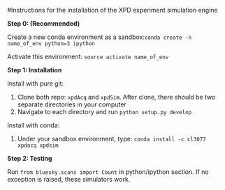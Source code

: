 #Instructions for the installation of the XPD experiment simulation engine

**Step 0: (Recommended)**

Create a new conda environment as a sandbox:`conda create -n name_of_env python=3 ipython`

Activate this environment: `source activate name_of_env`

**Step 1: Installation**

Install with pure git:
  1. Clone both repo: `xpdAcq` and `xpdSim`. After clone, there should be two separate directories in your computer
  2. Navigate to each directory and run `python setup.py develop`

Install with conda:
  1. Under your sandbox environment, type: `conda install -c cl3077 xpdacq xpdsim`
  
**Step 2: Testing**

Run `from bluesky.scans import Count` in python/ipython section. If no exception is raised, these simulators work.
